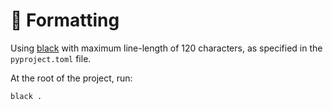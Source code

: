 # 💅 Formatting

Using [black](https://github.com/psf/black?tab=readme-ov-file) with maximum line-length of 120 characters, as specified in the `pyproject.toml` file.

At the root of the project, run:

```bash
black .
```
